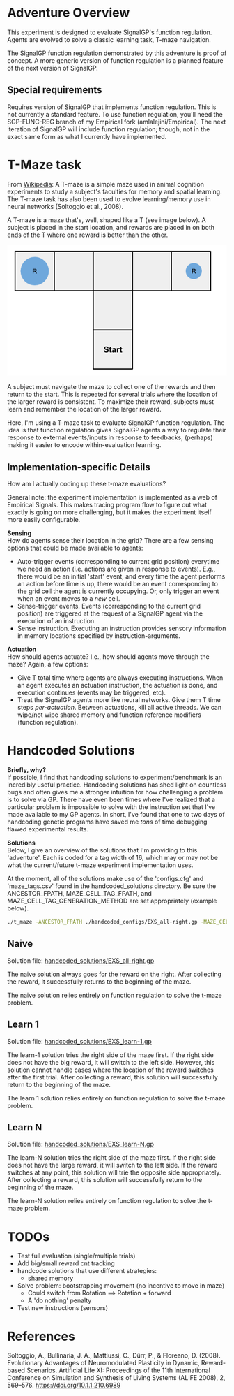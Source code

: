 # Adventure Overview

This experiment is designed to evaluate SignalGP's function regulation. Agents are evolved to solve a classic learning task, T-maze navigation. 

The SignalGP function regulation demonstrated by this adventure is proof of concept. A more generic version of function regulation is a planned feature of the next version of SignalGP. 

## Special requirements
Requires version of SignalGP that implements function regulation. This is not currently a standard feature. To use function regulation, you'll need the SGP-FUNC-REG branch of my Empirical fork (amlalejini/Empirical). The next iteration of SignalGP will include function regulation; though, not in the exact same form as what I currently have implemented. 

# T-Maze task
From [Wikipedia](https://en.wikipedia.org/wiki/T-maze): A T-maze is a simple maze used in animal cognition experiments to study a subject's faculties for memory and spatial learning. 
The T-maze task has also been used to evolve learning/memory use in neural networks (Soltoggio et al., 2008). 

A T-maze is a maze that's, well, shaped like a T (see image below). A subject is placed in the start location, and rewards are placed in on both ends of the T where one reward is better than the other. 

![t-maze](../../misc/imgs/t-maze.png)

A subject must navigate the maze to collect one of the rewards and then return to the start. This is repeated for several trials where the location of the larger reward is consistent. To maximize their reward, subjects must learn and remember the location of the larger reward.

Here, I'm using a T-maze task to evaluate SignalGP function regulation. The idea is that function regulation gives SignalGP agents a way to regulate their response to external events/inputs in response to feedbacks, (perhaps) making it easier to encode within-evaluation learning. 

## Implementation-specific Details
How am I actually coding up these t-maze evaluations? 

General note: the experiment implementation is implemented as a web of Empirical Signals. This makes tracing program flow to figure out what exactly is going on more challenging, but it makes the experiment itself more easily configurable. 

**Sensing** <br>
How do agents sense their location in the grid? There are a few sensing options that could be made available to agents:
- Auto-trigger events (corresponding to current grid position) everytime we need an action (i.e. actions are given in response to events). E.g., there would be an initial 'start' event, and every time the agent performs an action before time is up, there would be an event corresponding to the grid cell the agent is currently occupying. Or, only trigger an event when an event moves to a *new* cell. 
- Sense-trigger events. Events (corresponding to the current grid position) are triggered at the request of a SignalGP agent via the execution of an instruction. 
- Sense instruction. Executing an instruction provides sensory information in memory locations specified by instruction-arguments. 

**Actuation** <br>
How should agents actuate? I.e., how should agents move through the maze? Again, a few options:
- Give T total time where agents are always executing instructions. When an agent executes an actuation instruction, the actuation is done, and execution continues (events may be triggered, etc). 
- Treat the SignalGP agents more like neural networks. Give them T time steps *per-actuation*. Between actuations, kill all active threads. We can wipe/not wipe shared memory and function reference modifiers (function regulation). 

# Handcoded Solutions
**Briefly, why?** <br>
If possible, I find that handcoding solutions to experiment/benchmark is an incredibly useful practice. Handcoding solutions has shed light on countless bugs and often gives me a stronger intuition for how challenging a problem is to solve via GP. There have even been times where I've realized that a particular problem is impossible to solve with the instruction set that I've made available to my GP agents. In short, I've found that one to two days of handcoding genetic programs have saved me _tons_ of time debugging flawed experimental results. 

**Solutions** <br>
Below, I give an overview of the solutions that I'm providing to this 'adventure'. Each is coded for a tag width of 16, which may or may not be what the current/future t-maze experiment implementation uses. 

At the moment, all of the solutions make use of the 'configs.cfg' and 'maze_tags.csv' found in the handcoded_solutions directory. Be sure the ANCESTOR_FPATH, MAZE_CELL_TAG_FPATH, and MAZE_CELL_TAG_GENERATION_METHOD are set appropriately (example below).

```bash
./t_maze -ANCESTOR_FPATH ./handcoded_configs/EXS_all-right.gp -MAZE_CELL_TAG_FPATH ./handcoded_configs/maze_tags.csv -MAZE_CELL_TAG_GENERATION_METHOD 1 -MAZE_TRIAL_CNT 10
```

## Naive
Solution file: [handcoded_solutions/EXS_all-right.gp](handcoded_solutions/EXS_all-right.gp)

The naive solution always goes for the reward on the right. After collecting the reward, it successfully returns to the beginning of the maze. 

The naive solution relies entirely on function regulation to solve the t-maze problem. 

## Learn 1
Solution file: [handcoded_solutions/EXS_learn-1.gp](handcoded_solutions/EXS_learn-1.gp)

The learn-1 solution tries the right side of the maze first. If the right side does not have the big reward, it will switch to the left side. However, this solution cannot handle cases where the location of the reward switches after the first trial. After collecting a reward, this solution will successfully return to the beginning of the maze. 

The learn 1 solution relies entirely on function regulation to solve the t-maze problem. 

## Learn N
Solution file: [handcoded_solutions/EXS_learn-N.gp](handcoded_solutions/EXS_learn-N.gp)

The learn-N solution tries the right side of the maze first. If the right side does not have the large reward, it will switch to the left side. If the reward switches at any point, this solution will trie the opposite side appropriately. After collecting a reward, this solution will successfully return to the beginning of the maze. 

The learn-N solution relies entirely on function regulation to solve the t-maze problem. 

# TODOs
- Test full evaluation (single/multiple trials)
- Add big/small reward cnt tracking
- handcode solutions that use different strategies:
  - shared memory
- Solve problem: bootstrapping movement (no incentive to move in maze)
  - Could switch from Rotation ==> Rotation + forward
  - A 'do nothing' penalty
- Test new instructions (sensors)


# References
Soltoggio, A., Bullinaria, J. A., Mattiussi, C., Dürr, P., & Floreano, D. (2008). Evolutionary Advantages of Neuromodulated Plasticity in Dynamic, Reward-based Scenarios. Artificial Life XI: Proceedings of the 11th International Conference on Simulation and Synthesis of Living Systems (ALIFE 2008), 2, 569–576. https://doi.org/10.1.1.210.6989